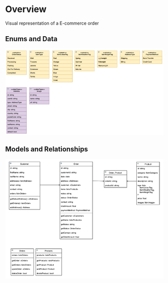 # Overview

Visual representation of a E-commerce order

## Enums and Data

![enums-and-data-types](./assets/enums-and-data-types.png)

## Models and Relationships

![models](./assets/models.png)
